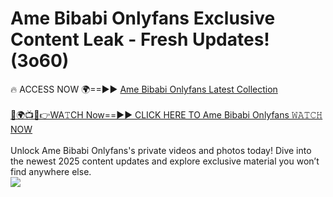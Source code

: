 # Ame Bibabi Onlyfans Exclusive Content Leak - Fresh Updates! (3o60)

🔥 ACCESS NOW 🌍==►► <a href="https://tinyurl.com/kvy9nzfs" rel="nofollow">Ame Bibabi Onlyfans Latest Collection</a>
<br><br>
[🔴🌍📺📱👉WA𝚃CH Now==►► CLICK HERE TO Ame Bibabi Onlyfans 𝚆𝙰𝚃𝙲𝙷 NOW](https://tinyurl.com/kvy9nzfs)
<br><br>
Unlock Ame Bibabi Onlyfans's private videos and photos today! Dive into the newest 2025 content updates and explore exclusive material you won’t find anywhere else.
<br>
<a href="https://tinyurl.com/kvy9nzfs" rel="nofollow" data-target="animated-image.originalLink"><img src="https://camo.githubusercontent.com/8a4f000d20f83aca3bf7ec5f350d767afa0574a8a352519fd8cfa583a6f93a33/68747470733a2f2f692e696d6775722e636f6d2f644a486b345a712e676966" data-canonical-src="https://i.imgur.com/dJHk4Zq.gif" style="max-width: 100%; display: inline-block;" data-target="animated-image.originalImage"></a>
<br>
